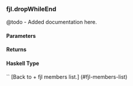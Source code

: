 ### fjl.dropWhileEnd
@todo - Added documentation here.

#### Parameters

#### Returns
 
#### Haskell Type
``
[Back to  + fjl members list.]
(#fjl-members-list)
